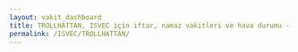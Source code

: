 ```yaml
---
layout: vakit_dashboard
title: TROLLHATTAN, ISVEC için iftar, namaz vakitleri ve hava durumu - ilçe/eyalet seç
permalink: /ISVEC/TROLLHATTAN/
---
```


<script type="text/javascript">
  var GLOBAL_COUNTRY = 'ISVEC';
  var GLOBAL_CITY = 'TROLLHATTAN';
  var GLOBAL_STATE = '';
  var lat = 72;
  var lon = 21;
</script>
